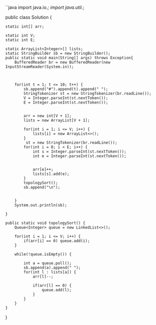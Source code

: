 ``java
import java.io.*;
import java.util.*;

public class Solution {

	static int[] arr;
	
	static int V;
	static int E;
	
	static ArrayList<Integer>[] lists;
	static StringBuilder sb = new StringBuilder();
    public static void main(String[] args) throws Exception{
        BufferedReader br = new BufferedReader(new InputStreamReader(System.in));

        
        
        for(int t = 1; t <= 10; t++) {
        	sb.append("#").append(t).append(" ");
        	StringTokenizer st = new StringTokenizer(br.readLine());
        	V = Integer.parseInt(st.nextToken());
        	E = Integer.parseInt(st.nextToken());
        	

            arr = new int[V + 1];
        	lists = new ArrayList[V + 1];
        	
        	for(int i = 1; i <= V; i++) {
        		lists[i] = new ArrayList<>();
        	}
        	 st = new StringTokenizer(br.readLine());
        	for(int i = 0; i < E; i++) {
        		int s = Integer.parseInt(st.nextToken());
        		int e = Integer.parseInt(st.nextToken());
        		
        		
        		arr[e]++;
        		lists[s].add(e);
        	}
        	topologySort();
        	sb.append("\n");

        	
        }
        System.out.println(sb);
        
    }
    
    public static void topologySort() {
    	Queue<Integer> queue = new LinkedList<>();
    	
    	for(int i = 1; i <= V; i++) {
    		if(arr[i] == 0) queue.add(i);
    	}
    	
    	while(!queue.isEmpty()) {
    		
    		int a = queue.poll();
    		sb.append(a).append(" ");
    		for(int l : lists[a]) {
    			arr[l]--;
    			
    			if(arr[l] == 0) {
    				queue.add(l);
    			}
    		}
    	}
    }


}
```
